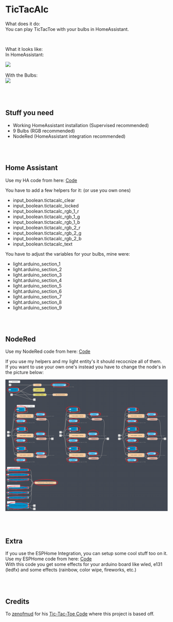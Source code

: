 # TicTacAlc
What does it do: <br>
You can play TicTacToe with your bulbs in HomeAssistant.

<br>

What it looks like:<br>
In HomeAssistant: <br>

<img src="/doc/vid/Homeassistant.gif" width="400">

<br>

With the Bulbs:<br>
<img src="/doc/vid/Demo.gif" width="400">

<br>
<br>

## Stuff you need

- Working HomeAssistant installation (Supervised recommended)
- 9 Bulbs (RGB recommended)
- NodeRed (HomeAssistant integration recommended)

<br>
<br>

## Home Assistant
Use my HA code from here: [Code](/doc/code/HomeAssistant)

You have to add a few helpers for it: (or use you own ones)
- input_boolean.tictacalc_clear
- input_boolean.tictacalc_locked
- input_boolean.tictacalc_rgb_1_r
- input_boolean.tictacalc_rgb_1_g
- input_boolean.tictacalc_rgb_1_b
- input_boolean.tictacalc_rgb_2_r
- input_boolean.tictacalc_rgb_2_g
- input_boolean.tictacalc_rgb_2_b
- input_boolean.tictacalc_text

You have to adjust the variables for your bulbs, mine were:
- light.arduino_section_1
- light.arduino_section_2
- light.arduino_section_3
- light.arduino_section_4
- light.arduino_section_5
- light.arduino_section_6
- light.arduino_section_7
- light.arduino_section_8
- light.arduino_section_9

<br>
<br>

## NodeRed
Use my NodeRed code from here: [Code](/doc/code/NodeRed)

If you use my helpers and my light entity's it should recocnize all of them. <br>
If you want to use your own one's instead you have to change the node's in the picture below:

![](/doc/pic/NodeRed.png)

<br>
<br>


## Extra
If you use the ESPHome Integration, you can setup some cool stuff too on it. <br>
Use my ESPHome code from here: [Code](/doc/code/ESPHome) <br>
With this code you get some effects for your arduino board like wled, e131 (ledfx) and some effects (rainbow, color wipe, fireworks, etc.)

<br>
<br>


## Credits
To [zenofmud](https://discourse.nodered.org/u/zenofmud/summary) for his [Tic-Tac-Toe Code](https://discourse.nodered.org/t/tic-tac-toe-game/23831) where this project is based off.
